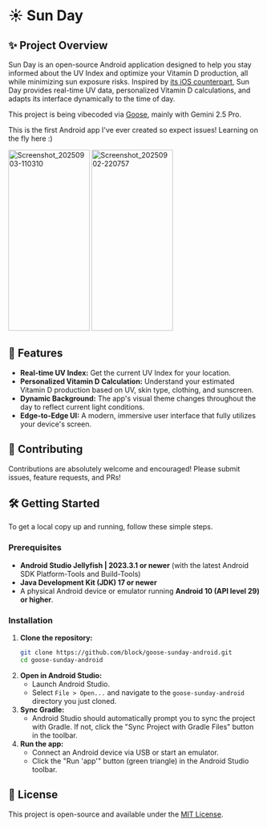 # ☀️ Sun Day

## ✨ Project Overview


Sun Day is an open-source Android application designed to help you stay informed about the UV Index and optimize your Vitamin D production, all while minimizing sun exposure risks. Inspired by [its iOS counterpart](https://github.com/jackjackbits/sunday), Sun Day provides real-time UV data, personalized Vitamin D calculations, and adapts its interface dynamically to the time of day.

This project is being vibecoded via [Goose](https://block.github.io/goose), mainly with Gemini 2.5 Pro.

This is the first Android app I've ever created so expect issues! Learning on the fly here :)

<img width="162" height="360" alt="Screenshot_20250903-110310" src="https://github.com/user-attachments/assets/7b433960-11fc-4496-9bc6-4fdd4ba45df3" /> <img width="162" height="360" alt="Screenshot_20250902-220757" src="https://github.com/user-attachments/assets/b5b07b2c-94ad-4f0f-846e-3614331ccb45" />


## 🚀 Features

*   **Real-time UV Index:** Get the current UV Index for your location.
*   **Personalized Vitamin D Calculation:** Understand your estimated Vitamin D production based on UV, skin type, clothing, and sunscreen.
*   **Dynamic Background:** The app's visual theme changes throughout the day to reflect current light conditions.
*   **Edge-to-Edge UI:** A modern, immersive user interface that fully utilizes your device's screen.
  
## 🤝 Contributing

Contributions are absolutely welcome and encouraged! Please submit issues, feature requests, and PRs!

## 🛠️ Getting Started

To get a local copy up and running, follow these simple steps.

### Prerequisites

*   **Android Studio Jellyfish | 2023.3.1 or newer** (with the latest Android SDK Platform-Tools and Build-Tools)
*   **Java Development Kit (JDK) 17 or newer**
*   A physical Android device or emulator running **Android 10 (API level 29) or higher**.

### Installation

1.  **Clone the repository:**
    ```bash
    git clone https://github.com/block/goose-sunday-android.git
    cd goose-sunday-android
    ```
2.  **Open in Android Studio:**
    *   Launch Android Studio.
    *   Select `File > Open...` and navigate to the `goose-sunday-android` directory you just cloned.
3.  **Sync Gradle:**
    *   Android Studio should automatically prompt you to sync the project with Gradle. If not, click the "Sync Project with Gradle Files" button in the toolbar.
4.  **Run the app:**
    *   Connect an Android device via USB or start an emulator.
    *   Click the "Run 'app'" button (green triangle) in the Android Studio toolbar.

## 📄 License

This project is open-source and available under the [MIT License](LICENSE).
